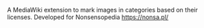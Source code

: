 A MediaWiki extension to mark images in categories based on their licenses.
Developed for Nonsensopedia https://nonsa.pl/
